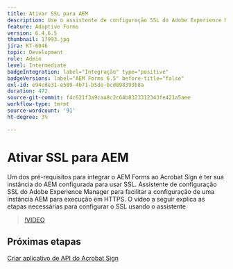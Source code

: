 ```yaml
---
title: Ativar SSL para AEM
description: Use o assistente de configuração SSL do Adobe Experience Manager para configurar uma instância AEM para ser executada em HTTPS.
feature: Adaptive Forms
version: 6.4,6.5
thumbnail: 17993.jpg
jira: KT-6046
topic: Development
role: Admin
level: Intermediate
badgeIntegration: label="Integração" type="positive"
badgeVersions: label="AEM Forms 6.5" before-title="false"
exl-id: e94cde31-e589-4b71-b5de-bcd898393b8a
duration: 472
source-git-commit: f4c621f3a9caa8c2c64b8323312343fe421a5aee
workflow-type: tm+mt
source-wordcount: '91'
ht-degree: 3%

---
```


# Ativar SSL para AEM

Um dos pré-requisitos para integrar o AEM Forms ao Acrobat Sign é ter sua instância do AEM configurada para usar SSL. Assistente de configuração SSL do Adobe Experience Manager para facilitar a configuração de uma instância AEM para execução em HTTPS.
O vídeo a seguir explica as etapas necessárias para configurar o SSL usando o assistente

>[!VIDEO](https://video.tv.adobe.com/v/17993?learn=on)

## Próximas etapas

[Criar aplicativo de API do Acrobat Sign](./create-adobe-sign-api-application.md)

